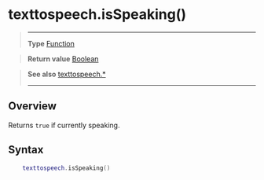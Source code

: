 # texttospeech.isSpeaking()

> --------------------- ------------------------------------------------------------------------------------------
> __Type__              [Function](https://docs.coronalabs.com/api/type/Function.html)

> __Return value__      [Boolean](https://docs.coronalabs.com/api/type/Boolean.html)

> __See also__          [texttospeech.*](/plugin/texttospeech/index.md)
> --------------------- ------------------------------------------------------------------------------------------

## Overview

Returns `true` if currently speaking.

## Syntax
```lua
	texttospeech.isSpeaking()
```